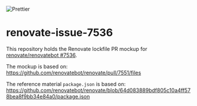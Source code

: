 ![Prettier](https://github.com/HonkingGoose/renovate-issue-7536/workflows/Prettier/badge.svg)

# renovate-issue-7536

This repository holds the Renovate lockfile PR mockup for [renovate/renovatebot #7536](https://github.com/renovatebot/renovate/issues/7536).

The mockup is based on: https://github.com/renovatebot/renovate/pull/7551/files

The reference material `package.json` is based on: https://github.com/renovatebot/renovate/blob/64d083889bdf805c10a4ff578bea8f9bb34e84a0/package.json
